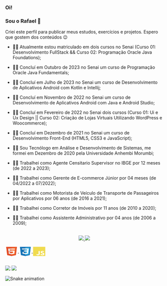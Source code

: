 ### Oi! 
### Sou o Rafael 👋

Criei este perfil para publicar meus estudos, exercícios e projetos.
Espero que gostem dos conteúdos 😉

- 👨‍🎓 Atualmente estou matriculado em dois cursos no Senai (Curso 01: Desenvolvimento FullStack && Curso 02: Programação Oracle Java Foundations);
- 👨‍🎓 Concluí em Outubro de 2023 no Senai um curso de Programação Oracle Java Fundamentals;
- 👨‍🎓 Concluí em Julho de 2023 no Senai um curso de Desenvolvimento de Aplicativos Android com Kotlin e Intellij;
- 👨‍🎓 Concluí em Novembro de 2022 no Senai um curso de Desenvolvimento de Aplicativos Android com Java e Android Studio;
- 👨‍🎓 Concluí em Fevereiro de 2022 no Senai dois cursos (Curso 01: Ui e Ux Design || Curso 02: Criação de Lojas Virtuais Utilizando WordPress e Woocommerce);
- 👨‍🎓 Concluí em Dezembro de 2021 no Senai um curso de Desenvolvimento Front-End (HTML5, CSS3 e JavaScript);
- 👨‍🎓 Sou Tecnólogo em Análise e Desenvolvimento de Sistemas, me formei em Dezembro de 2020 pela Universidade Anhembi Morumbi;

- 🧑‍💼 Trabalhei como Agente Censitario Supervisor no IBGE por 12 meses (de 2022 a 2023);
- 🧑‍💼 Trabalhei como Gerente de E-commerce Júnior por 04 meses (de 04/2022 a 07/2022);
- 🧑‍💼 Trabalhei como Motorista de Veículo de Transporte de Passageiros por Aplicativos por 06 anos (de 2016 a 2021);
- 🧑‍💼 Trabalhei como Corretor de Imóveis por 11 anos (de 2010 a 2020);
- 🧑‍💼 Trabalhei como Assistente Administrativo por 04 anos (de 2006 a 2009);

<br>
<div align="center">
  <a href="https://github.com/Rafael-Custodio">
  <img height="180em" src="https://github-readme-stats.vercel.app/api?username=Rafael-Custodio&show_icons=true&theme=dracula&include_all_commits=true&count_private=true"/>
  <img height="180em" src="https://github-readme-stats.vercel.app/api/top-langs/?username=Rafael-Custodio&layout=compact&langs_count=7&theme=dracula"/>
</div>
<div style="display: inline_block"><br>
  <img align="center" alt="Rafa-HTML" height="30" width="40" src="https://raw.githubusercontent.com/devicons/devicon/master/icons/html5/html5-original.svg">
  <img align="center" alt="Rafa-CSS" height="30" width="40" src="https://raw.githubusercontent.com/devicons/devicon/master/icons/css3/css3-original.svg">
  <img align="center" alt="Rafa-Js" height="30" width="40" src="https://raw.githubusercontent.com/devicons/devicon/master/icons/javascript/javascript-plain.svg">
</div>
  
  ##

<div>
  <a href="https://www.instagram.com/silvarafaelcustodio/" target="_blank"><img src="https://img.shields.io/badge/-Instagram-%23E4405F?style=for-the-badge&logo=instagram&logoColor=white" target="_blank"></a>
  <a href = "mailto:rafaelcustodio@msn.com"><img src="https://img.shields.io/badge/Microsoft_Outlook-0078D4?style=for-the-badge&logo=microsoft-outlook&logoColor=white" target="_blank"></a>
   
  </div>
  
  ![Snake animation](https://github.com/rafael-custodio/rafael-custodio/blob/output/github-contribution-grid-snake.svg)

